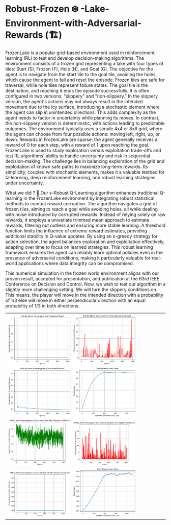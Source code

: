 # Robust-Frozen ❄️ -Lake-Environment-with-Adversarial-Rewards (🏗️)

FrozenLake is a popular grid-based environment used in reinforcement learning (RL) to test and develop decision-making algorithms. The environment consists of a frozen grid representing a lake with four types of tiles: Start (S), Frozen (F), Hole (H), and Goal (G). The objective for the agent is to navigate from the start tile to the goal tile, avoiding the holes, which cause the agent to fall and reset the episode. Frozen tiles are safe for traversal, while hole tiles represent failure states. The goal tile is the destination, and reaching it ends the episode successfully. It is often configured in two versions: "slippery" and "non-slippery." In the slippery version, the agent's actions may not always result in the intended movement due to the icy surface, introducing a stochastic element where the agent can slip in unintended directions. This adds complexity as the agent needs to factor in uncertainty while planning its moves. In contrast, the non-slippery version is deterministic, with actions leading to predictable outcomes. The environment typically uses a simple 4x4 or 8x8 grid, where the agent can choose from four possible actions: moving left, right, up, or down. Rewards in FrozenLake are sparse: the agent generally receives a reward of 0 for each step, with a reward of 1 upon reaching the goal. FrozenLake is used to study exploration versus exploitation trade-offs and test RL algorithms' ability to handle uncertainty and risk in sequential decision-making. The challenge lies in balancing exploration of the grid and exploitation of known safe paths to maximize long-term rewards. Its simplicity, coupled with stochastic elements, makes it a valuable testbed for Q-learning, deep reinforcement learning, and robust learning strategies under uncertainty.

What we did ? 🍬
Our ε-Robust Q-Learning algorithm enhances traditional Q-learning in the FrozenLake environment by integrating robust statistical methods to combat reward corruption. The algorithm navigates a grid of frozen tiles, aiming to reach a goal while avoiding holes, all while dealing with noise introduced by corrupted rewards. Instead of relying solely on raw rewards, it employs a univariate trimmed mean approach to estimate rewards, filtering out outliers and ensuring more stable learning. A threshold function limits the influence of extreme reward estimates, providing additional stability in Q-value updates. By using an ε-greedy strategy for action selection, the agent balances exploration and exploitation effectively, adapting over time to focus on learned strategies. This robust learning framework ensures the agent can reliably learn optimal policies even in the presence of adversarial conditions, making it particularly valuable for real-world applications where data integrity can be compromised.

This numerical simulation in the frozen world environment aligns with our proven result, accepted for presentation, and publication at the 63rd IEEE Conference on Decision and Control. Now, we wish to test our algorithm in a slightly more challenging setting. We will turn the slippery conditions on. This means, the player will move in the intended direction with a probability of 1/3 else will move in either perpendicular direction with an equal probability of 1/3 in both directions. 

<table>
<tr>
  <td>
    <img src="https://github.com/sreejeetm1729/Adversarial_Q_Learning-Frozen-Lake--Environment-with-Rewards/blob/main/github_3.png" style="width:200px">
    <img src="https://github.com/sreejeetm1729/Adversarial_Q_Learning-Frozen-Lake--Environment-with-Rewards/blob/main/github.png" style="width:200px">
    <img src="https://github.com/sreejeetm1729/Adversarial_Q_Learning-Frozen-Lake--Environment-with-Rewards/blob/main/github_1.png" style="width:200px">
    <img src="https://github.com/sreejeetm1729/Adversarial_Q_Learning-Frozen-Lake--Environment-with-Rewards/blob/main/github_4.png" style="width:200px">
    <img src="https://github.com/sreejeetm1729/Adversarial_Q_Learning-Frozen-Lake--Environment-with-Rewards/blob/main/slippery_github_2.png" style="width:200px">
    <img src="https://github.com/sreejeetm1729/Adversarial_Q_Learning-Frozen-Lake--Environment-with-Rewards/blob/main/slippery_github_3.png" style="width:200px">
    <img src="https://github.com/sreejeetm1729/Adversarial_Q_Learning-Frozen-Lake--Environment-with-Rewards/blob/main/slippery_github_4.png" style="width:200px">
    <img src="https://github.com/sreejeetm1729/Adversarial_Q_Learning-Frozen-Lake--Environment-with-Rewards/blob/main/slippery_github_1.png" style="width:200px">
 </td>
</tr>
